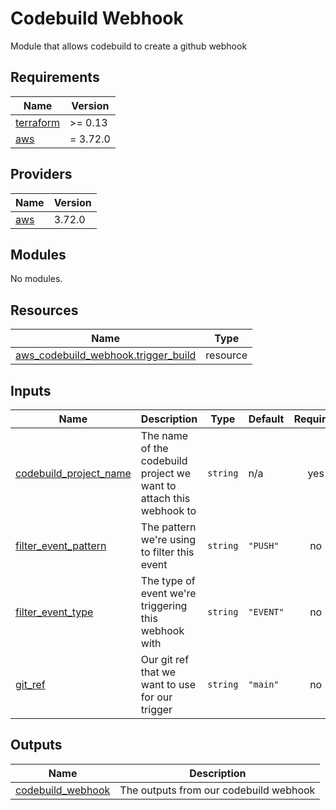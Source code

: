 # Codebuild Webhook

Module that allows codebuild to create a github webhook

<!-- BEGIN_TF_DOCS -->
## Requirements

| Name | Version |
|------|---------|
| <a name="requirement_terraform"></a> [terraform](#requirement\_terraform) | >= 0.13 |
| <a name="requirement_aws"></a> [aws](#requirement\_aws) | = 3.72.0 |

## Providers

| Name | Version |
|------|---------|
| <a name="provider_aws"></a> [aws](#provider\_aws) | 3.72.0 |

## Modules

No modules.

## Resources

| Name | Type |
|------|------|
| [aws_codebuild_webhook.trigger_build](https://registry.terraform.io/providers/hashicorp/aws/3.72.0/docs/resources/codebuild_webhook) | resource |

## Inputs

| Name | Description | Type | Default | Required |
|------|-------------|------|---------|:--------:|
| <a name="input_codebuild_project_name"></a> [codebuild\_project\_name](#input\_codebuild\_project\_name) | The name of the codebuild project we want to attach this webhook to | `string` | n/a | yes |
| <a name="input_filter_event_pattern"></a> [filter\_event\_pattern](#input\_filter\_event\_pattern) | The pattern we're using to filter this event | `string` | `"PUSH"` | no |
| <a name="input_filter_event_type"></a> [filter\_event\_type](#input\_filter\_event\_type) | The type of event we're triggering this webhook with | `string` | `"EVENT"` | no |
| <a name="input_git_ref"></a> [git\_ref](#input\_git\_ref) | Our git ref that we want to use for our trigger | `string` | `"main"` | no |

## Outputs

| Name | Description |
|------|-------------|
| <a name="output_codebuild_webhook"></a> [codebuild\_webhook](#output\_codebuild\_webhook) | The outputs from our codebuild webhook |
<!-- END_TF_DOCS -->
